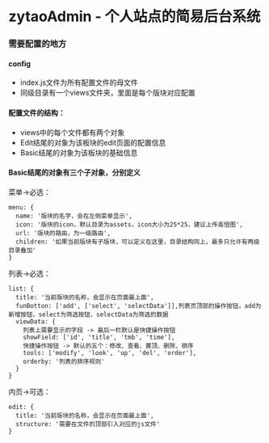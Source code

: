 # zytaoAdmin - 个人站点的简易后台系统

### 需要配置的地方
#### config
- index.js文件为所有配置文件的母文件
- 同级目录有一个views文件夹，里面是每个版块对应配置

#### 配置文件的结构：
- views中的每个文件都有两个对象
- Edit结尾的对象为该板块的edit页面的配置信息
- Basic结尾的对象为该板块的基础信息

#### Basic结尾的对象有三个子对象，分别定义

菜单->必选：
```
menu: {
  name: '版块的名字，会在左侧菜单显示',
  icon: '版块的icon，默认目录为assets，icon大小为25*25，建议上传高倍图',
  url: '版块的路由，为一级路由',
  children: '如果当前版块有子版块，可以定义在这里，目录结构同上，最多只允许有两级目录叠加'
}
```

列表->必选：
```
list: {
  title: '当前版块的名称，会显示在页面最上面',
  funBotton: ['add', ['select', 'selectData']],列表页顶部的操作按钮，add为新增按钮，select为筛选按钮，selectData为筛选的数据
  viewData: {
    列表上需要显示的字段 -> 最后一栏默认是快捷操作按钮
    showField: ['id', 'title', 'tmb', 'time'],
    快捷操作按钮 -> 默认的五个：修改、查看、置顶、删除、排序
    tools: ['modify', 'look', 'up', 'del', 'order'],
    orderby: '列表的排序规则'
  }
}
```

内页->可选：
```
edit: {
  title: '当前版块的名称，会显示在页面最上面',
  structure: '需要在文件的顶部引入对应的js文件'
}
```
  
  
  
  
